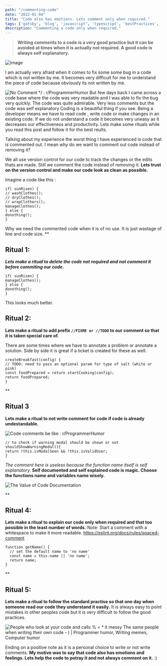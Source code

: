 ```yaml
---
path: "/commenting-code"
date: "2022-01-04"
title: "Code also has emotions. Lets comment only when required."
tags: ['gatsby', 'blog', 'javascript', 'typescript', 'bestPractices', 'comments']
description: "Commenting a code only when required."
---
```






> **Writing comments to a code is a very good practice but it can be avoided at times when it is actually not required.
> A good code is always self explanatory.**

  

![image](https://user-images.githubusercontent.com/12448024/148037810-2e15b708-5432-4511-8290-3a6cc10a9179.png)

  
  

I am actually very afraid when it comes to fix some some bug in a code which is not written by me. It becomes very difficult for me to understand the piece of code because obviously its not written by me. 

![No Comment */ : r/ProgrammerHumor](https://i.redd.it/tu47buf68lt11.jpg)
But few days back I came across a code base where the code was very readable and I was able to fix the bug very quickly. The code was quite admirable. Very less comments but the code was self explanatory Coding is a beautiful thing if you see. Being a developer means we have to read code , write code or make changes in an existing code. If we do not understand a code it becomes very uneasy as it decreases our effectiveness and productivity. Lets make some rituals while you read this post and follow it for the best reults.

Talking about my experience the worst thing I have experienced is code that is commented out. I mean why do we want to comment out code instead of removing it?

We all use version control for our code to track the changes or the edits thats are made. Still we comment the code instead of removing it. **Lets trust on the version control and make our code look as clean as possible.**

Imagine a code like this :

    if( sunRisen) {
    // washClothes();
    // dryClothes();
    // wrapClothers();
    manageClothes();
    } else {
    donothing();
    }
Why we need the commented code when it is of no use. It is just wastage of line and code size. 
**

## Ritual 1:
 ***Lets make a ritual to delete the code not required and not comment it before commiting our code.***

    if( sunRisen) {
    manageClothes();
    } else {
    donothing();
    }
This looks much better.


## Ritual 2:
 **Lets make a ritual to add prefix `//FIXME or //TODO` to our comment so that it is taken special care of.**

There are some times where we have to annotate a problem or annotate a solution. Side by side it is great if a ticket is created for these as well.

    createBreakfast(config) {
    // TODO: need to pass an optional param for type of salt (white or pink)
    const foodPrepared = return startCooking(config);
    return foodPrepared;
    }

**

## Ritual 3

**Lets make a ritual to not write comment for code if code is already undestandable.**

![Code comments be like : r/ProgrammerHumor](https://preview.redd.it/iuy9fxt300811.png?auto=webp&s=156f5ffebbea5b30189eb36012e5bc7e3369c381)
 

    // to check if warning modal should be shown or not
    shouldShowWarningModal(){
    return !this.isModalSeen && !this.isValidUser;
    }
 
 *The comment here is useless because the function name itself is self explanatory.*
 **Self documented and self explained code is magic. Choose the functions name and variables name wisely.**
 
![The Value of Code Documentation](https://user-images.githubusercontent.com/5914687/34965265-a6b6f904-fa07-11e7-92ff-22729040dd0a.png)

**

## Ritual 4:

 **Lets make a ritual to explain our code only when required and that too possible in the least number of words.**
 Note: Start a comment with a whitespace to make it more readable.
 https://eslint.org/docs/rules/spaced-comment

    function getName() {
      // set the default name to 'no name'
      const name = this.name || 'no name';
      return name;
    }
**

## Ritual 5:

**Lets make a ritual to follow the standard practise so that one day when someone read our code they understand it easily.**
It is always easy to point mistakes in other peoples code but it is very difficult to follow the good practices.

![People who look at your code and calls % = * it messy The same people when  writing their own code - ) | Programmer humor, Writing memes, Computer humor](https://i.pinimg.com/736x/4d/01/e3/4d01e395b7de0561f3847c26d4a93b0a.jpg)


Ending on a positive note as it is a personal choice to write or not write comments. **My motive was to say that code also has emotions and feelings. Lets help the code to potray it and not always comment on it.** :)
